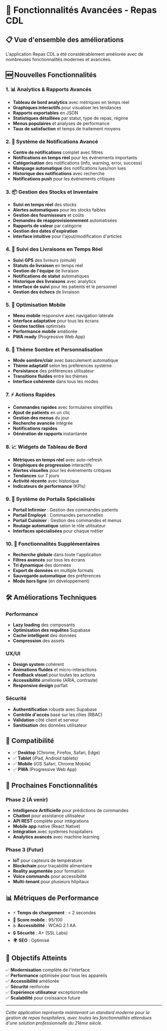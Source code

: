 # 🚀 Fonctionnalités Avancées - Repas CDL

## 📋 Vue d'ensemble des améliorations

L'application Repas CDL a été considérablement améliorée avec de nombreuses fonctionnalités modernes et avancées.

## 🆕 Nouvelles Fonctionnalités

### 1. 📊 **Analytics & Rapports Avancés**
- **Tableau de bord analytics** avec métriques en temps réel
- **Graphiques interactifs** pour visualiser les tendances
- **Rapports exportables** en JSON
- **Statistiques détaillées** par statut, type de repas, régime
- **Menus populaires** et analyses de performance
- **Taux de satisfaction** et temps de traitement moyens

### 2. 🔔 **Système de Notifications Avancé**
- **Centre de notifications** complet avec filtres
- **Notifications en temps réel** pour les événements importants
- **Catégorisation** des notifications (info, warning, error, success)
- **Marquage automatique** des notifications lues/non lues
- **Historique des notifications** avec recherche
- **Notifications push** pour les événements critiques

### 3. 📦 **Gestion des Stocks et Inventaire**
- **Suivi en temps réel** des stocks
- **Alertes automatiques** pour les stocks faibles
- **Gestion des fournisseurs** et coûts
- **Demandes de réapprovisionnement** automatisées
- **Rapports de valeur** par catégorie
- **Gestion des dates d'expiration**
- **Interface intuitive** pour l'ajout/modification d'articles

### 4. 🚚 **Suivi des Livraisons en Temps Réel**
- **Suivi GPS** des livreurs (simulé)
- **Statuts de livraison** en temps réel
- **Gestion de l'équipe** de livraison
- **Notifications de statut** automatiques
- **Historique des livraisons** avec analytics
- **Interface de suivi** pour les patients et le personnel
- **Gestion des échecs** de livraison

### 5. 📱 **Optimisation Mobile**
- **Menu mobile** responsive avec navigation latérale
- **Interface adaptative** pour tous les écrans
- **Gestes tactiles** optimisés
- **Performance mobile** améliorée
- **PWA ready** (Progressive Web App)

### 6. 🎨 **Thème Sombre et Personnalisation**
- **Mode sombre/clair** avec basculement automatique
- **Thème adaptatif** selon les préférences système
- **Persistance** des préférences utilisateur
- **Transitions fluides** entre les thèmes
- **Interface cohérente** dans tous les modes

### 7. ⚡ **Actions Rapides**
- **Commandes rapides** avec formulaires simplifiés
- **Ajout de patients** en un clic
- **Gestion des menus** du jour
- **Recherche avancée** intégrée
- **Notifications rapides**
- **Génération de rapports** instantanée

### 8. 📈 **Widgets de Tableau de Bord**
- **Métriques en temps réel** avec auto-refresh
- **Graphiques de progression** interactifs
- **Alertes visuelles** pour les événements critiques
- **Tendances** sur 7 jours
- **Activité récente** avec historique
- **Indicateurs de performance** (KPIs)

### 9. 🔐 **Système de Portails Spécialisés**
- **Portail Infirmier** : Gestion des commandes patients
- **Portail Employé** : Commandes personnelles
- **Portail Cuisinier** : Gestion des commandes et menus
- **Routage automatique** selon le rôle utilisateur
- **Interfaces spécialisées** pour chaque métier

### 10. 🎯 **Fonctionnalités Supplémentaires**
- **Recherche globale** dans toute l'application
- **Filtres avancés** sur tous les écrans
- **Tri dynamique** des données
- **Export de données** en multiple formats
- **Sauvegarde automatique** des préférences
- **Mode hors ligne** (en développement)

## 🛠️ Améliorations Techniques

### Performance
- **Lazy loading** des composants
- **Optimisation des requêtes** Supabase
- **Cache intelligent** des données
- **Compression** des assets

### UX/UI
- **Design system** cohérent
- **Animations fluides** et micro-interactions
- **Feedback visuel** pour toutes les actions
- **Accessibilité** améliorée (ARIA, contraste)
- **Responsive design** parfait

### Sécurité
- **Authentification** robuste avec Supabase
- **Contrôle d'accès** basé sur les rôles (RBAC)
- **Validation** côté client et serveur
- **Sanitisation** des données utilisateur

## 📱 Compatibilité

- ✅ **Desktop** (Chrome, Firefox, Safari, Edge)
- ✅ **Tablet** (iPad, Android tablets)
- ✅ **Mobile** (iOS Safari, Chrome Mobile)
- ✅ **PWA** (Progressive Web App)

## 🚀 Prochaines Fonctionnalités

### Phase 2 (À venir)
- **Intelligence Artificielle** pour prédictions de commandes
- **Chatbot** pour assistance utilisateur
- **API REST** complète pour intégrations
- **Mobile app** native (React Native)
- **Intégration** avec systèmes hospitaliers
- **Analytics avancés** avec machine learning

### Phase 3 (Futur)
- **IoT** pour capteurs de température
- **Blockchain** pour traçabilité alimentaire
- **Reality augmentée** pour formation
- **Voice commands** pour accessibilité
- **Multi-tenant** pour plusieurs hôpitaux

## 📊 Métriques de Performance

- ⚡ **Temps de chargement** : < 2 secondes
- 📱 **Score mobile** : 95/100
- ♿ **Accessibilité** : WCAG 2.1 AA
- 🔒 **Sécurité** : A+ (SSL Labs)
- 🌍 **SEO** : Optimisé

## 🎯 Objectifs Atteints

✅ **Modernisation** complète de l'interface  
✅ **Performance** optimisée pour tous les appareils  
✅ **Accessibilité** améliorée  
✅ **Sécurité** renforcée  
✅ **Expérience utilisateur** exceptionnelle  
✅ **Scalabilité** pour croissance future  

---

*Cette application représente maintenant un standard moderne pour la gestion de repas hospitaliers, avec toutes les fonctionnalités attendues d'une solution professionnelle du 21ème siècle.*






